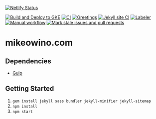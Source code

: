 [![Netlify Status](https://api.netlify.com/api/v1/badges/46c556ba-b160-4f15-91cf-d4cc785b7942/deploy-status)](https://app.netlify.com/sites/mikeowinosite/deploys)

[![Build and Deploy to GKE](https://github.com/MikeOwino/MikeOwino.github.io/actions/workflows/google.yml/badge.svg)](https://github.com/MikeOwino/MikeOwino.github.io/actions/workflows/google.yml)
[![CI](https://github.com/MikeOwino/MikeOwino.github.io/actions/workflows/blank.yml/badge.svg)](https://github.com/MikeOwino/MikeOwino.github.io/actions/workflows/blank.yml)
[![Greetings](https://github.com/MikeOwino/MikeOwino.github.io/actions/workflows/greetings.yml/badge.svg)](https://github.com/MikeOwino/MikeOwino.github.io/actions/workflows/greetings.yml)
[![Jekyll site CI](https://github.com/MikeOwino/MikeOwino.github.io/actions/workflows/jekyll.yml/badge.svg)](https://github.com/MikeOwino/MikeOwino.github.io/actions/workflows/jekyll.yml)
[![Labeler](https://github.com/MikeOwino/MikeOwino.github.io/actions/workflows/label.yml/badge.svg)](https://github.com/MikeOwino/MikeOwino.github.io/actions/workflows/label.yml)
[![Manual workflow](https://github.com/MikeOwino/MikeOwino.github.io/actions/workflows/manual.yml/badge.svg)](https://github.com/MikeOwino/MikeOwino.github.io/actions/workflows/manual.yml)
[![Mark stale issues and pull requests](https://github.com/MikeOwino/MikeOwino.github.io/actions/workflows/stale.yml/badge.svg)](https://github.com/MikeOwino/MikeOwino.github.io/actions/workflows/stale.yml)
# mikeowino.com

## Dependencies

- [Gulp](https://gulpjs.com/)


## Getting Started

1.  `gem install jekyll sass bundler jekyll-minifier jekyll-sitemap`
2.  `npm install`
3.  `npm start`
